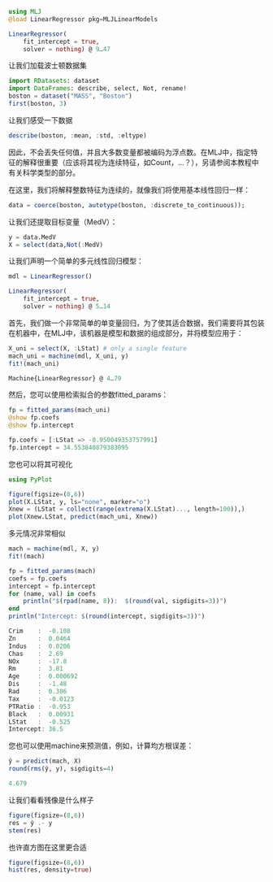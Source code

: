 ```julia
using MLJ
@load LinearRegressor pkg=MLJLinearModels
```
```julia
LinearRegressor(
	fit_intercept = true,
    solver = nothing) @ 9…47
```
让我们加载波士顿数据集
```julia
import RDatasets: dataset
import DataFrames: describe, select, Not, rename!
boston = dataset("MASS", "Boston")
first(boston, 3)
```
让我们感受一下数据
```julia
describe(boston, :mean, :std, :eltype)
```
因此，不会丢失任何值，并且大多数变量都被编码为浮点数。在MLJ中，指定特征的解释很重要（应该将其视为连续特征，如Count，...？），另请参阅本教程中有关科学类型的部分。

在这里，我们将解释整数特征为连续的，就像我们将使用基本线性回归一样：
```julia
data = coerce(boston, autotype(boston, :discrete_to_continuous));
```
让我们还提取目标变量（MedV）：
```julia
y = data.MedV
X = select(data,Not(:MedV)
```
让我们声明一个简单的多元线性回归模型：
```julia
mdl = LinearRegressor()
```
```julia  
LinearRegressor(
    fit_intercept = true,
    solver = nothing) @ 5…14  
```

首先，我们做一个非常简单的单变量回归，为了使其适合数据，我们需要将其包装在机器中，在MLJ中，该机器是模型和数据的组成部分，并将模型应用于：
```julia
X_uni = select(X, :LStat) # only a single feature
mach_uni = machine(mdl, X_uni, y)
fit!(mach_uni)  
```
```julia
Machine{LinearRegressor} @ 4…79  
```
然后，您可以使用检索拟合的参数fitted_params：  

```julia
fp = fitted_params(mach_uni)
@show fp.coefs
@show fp.intercept
```
```julia
fp.coefs = [:LStat => -0.950049353757991]
fp.intercept = 34.553840879383095
```

您也可以将其可视化
```julia
using PyPlot

figure(figsize=(8,6))
plot(X.LStat, y, ls="none", marker="o")
Xnew = (LStat = collect(range(extrema(X.LStat)..., length=100)),)
plot(Xnew.LStat, predict(mach_uni, Xnew))
```

多元情况非常相似
```julia  
mach = machine(mdl, X, y)
fit!(mach)

fp = fitted_params(mach)
coefs = fp.coefs
intercept = fp.intercept
for (name, val) in coefs
    println("$(rpad(name, 8)):  $(round(val, sigdigits=3))")
end
println("Intercept: $(round(intercept, sigdigits=3))")  
```

```julia
Crim    :  -0.108
Zn      :  0.0464
Indus   :  0.0206
Chas    :  2.69
NOx     :  -17.8
Rm      :  3.81
Age     :  0.000692
Dis     :  -1.48
Rad     :  0.306
Tax     :  -0.0123
PTRatio :  -0.953
Black   :  0.00931
LStat   :  -0.525
Intercept: 36.5  
```
您也可以使用machine来预测值，例如，计算均方根误差：
```julia
ŷ = predict(mach, X)
round(rms(ŷ, y), sigdigits=4)
```
```julia
4.679
```
让我们看看残像是什么样子
```julia
figure(figsize=(8,6))
res = ŷ .- y
stem(res)
```
也许直方图在这里更合适
```julia
figure(figsize=(8,6))
hist(res, density=true)
```

